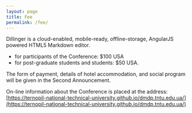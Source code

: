 ```yaml
---
layout: page
title: Fee
permalink: /fee/
---
```


Dillinger is a cloud-enabled, mobile-ready, offline-storage, AngularJS powered HTML5 Markdown editor.

  - for participants of the Conference: $100 USA
  - for post-graduate students and students: $50 USA.
  
The form of payment, details of hotel accommodation, and social program will be given in the Second Announcement.


On-line information about the Conference is placed at the address:
[https://ternopil-national-technical-university.github.io/dmdp.tntu.edu.ua/](https://ternopil-national-technical-university.github.io/dmdp.tntu.edu.ua/)